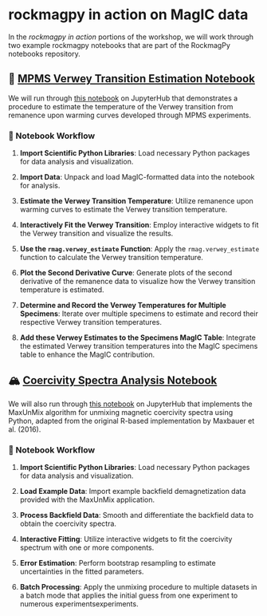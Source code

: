 # rockmagpy in action on MagIC data

In the *rockmagpy in action* portions of the workshop, we will work through two example rockmagpy notebooks that are part of the RockmagPy notebooks repository.

## 🧲 [MPMS Verwey Transition Estimation Notebook](https://pmagpy.github.io/RockmagPy-notebooks/MPMS_notebooks/MPMS_verwey_fit.html)

We will run through [this notebook](https://pmagpy.github.io/RockmagPy-notebooks/MPMS_notebooks/MPMS_verwey_fit.html) on JupyterHub that demonstrates a procedure to estimate the temperature of the Verwey transition from remanence upon warming curves developed through MPMS experiments.

### 🔧 Notebook Workflow

1. **Import Scientific Python Libraries**: Load necessary Python packages for data analysis and visualization.

2. **Import Data**: Unpack and load MagIC-formatted data into the notebook for analysis.

3. **Estimate the Verwey Transition Temperature**: Utilize remanence upon warming curves to estimate the Verwey transition temperature.

4. **Interactively Fit the Verwey Transition**: Employ interactive widgets to fit the Verwey transition and visualize the results.

5. **Use the `rmag.verwey_estimate` Function**: Apply the `rmag.verwey_estimate` function to calculate the Verwey transition temperature.

6. **Plot the Second Derivative Curve**: Generate plots of the second derivative of the remanence data to visualize how the Verwey transition temperature is estimated.

7. **Determine and Record the Verwey Temperatures for Multiple Specimens**: Iterate over multiple specimens to estimate and record their respective Verwey transition temperatures.

8. **Add these Verwey Estimates to the Specimens MagIC Table**: Integrate the estimated Verwey transition temperatures into the MagIC specimens table to enhance the MagIC contribution.

## 🏔️ [Coercivity Spectra Analysis Notebook](https://pmagpy.github.io/RockmagPy-notebooks/hysteresis_backfield_notebooks/coercivity_unmixing_MaxUnmix.html)

We will also run through [this notebook](https://pmagpy.github.io/RockmagPy-notebooks/hysteresis_backfield_notebooks/coercivity_unmixing_MaxUnmix.html) on JupyterHub that implements the MaxUnMix algorithm for unmixing magnetic coercivity spectra using Python, adapted from the original R-based implementation by Maxbauer et al. (2016).

### 🔧 Notebook Workflow

1. **Import Scientific Python Libraries**: Load necessary Python packages for data analysis and visualization.

2. **Load Example Data**: Import example backfield demagnetization data provided with the MaxUnMix application.

3. **Process Backfield Data**: Smooth and differentiate the backfield data to obtain the coercivity spectra.

4. **Interactive Fitting**: Utilize interactive widgets to fit the coercivity spectrum with one or more components.

5. **Error Estimation**: Perform bootstrap resampling to estimate uncertainties in the fitted parameters.

6. **Batch Processing**: Apply the unmixing procedure to multiple datasets in a batch mode that applies the initial guess from one experiment to numerous experimentsexperiments.